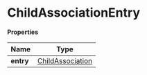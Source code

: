 # ChildAssociationEntry

**Properties**

| Name      | Type                                    |
|-----------|-----------------------------------------|
| **entry** | [ChildAssociation](ChildAssociation.md) |



